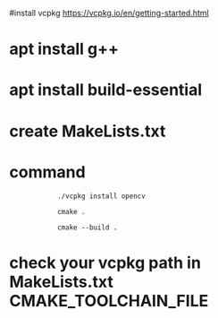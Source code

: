 #install vcpkg
https://vcpkg.io/en/getting-started.html

# apt install g++
# apt install build-essential



# create MakeLists.txt

# command

				./vcpkg install opencv

				cmake .

				cmake --build .

# check your vcpkg path in MakeLists.txt CMAKE_TOOLCHAIN_FILE


